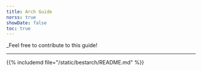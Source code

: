 ```yaml
---
title: Arch Guide
norss: true
showDate: false
toc: true
---
```


_Feel free to contribute to this guide! 

---

{{% includemd file="/static/bestarch/README.md" %}}
